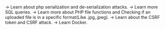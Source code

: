 -> Learn about php serialization and de-serialization attacks.
-> Learn more SQL queries.
-> Learn more about PHP file functions and Checking if an uploaded file is in a specific format(Like .jpg,.jpeg).
-> Learn about the CSRF token and CSRF attack.
-> Learn Docker.